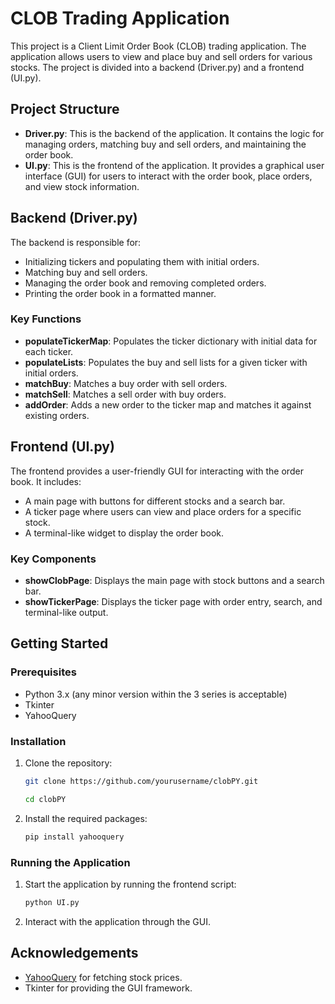 # CLOB Trading Application

This project is a Client Limit Order Book (CLOB) trading application. The application allows users to view and place buy and sell orders for various stocks. The project is divided into a backend (Driver.py) and a frontend (UI.py).

## Project Structure

- **Driver.py**: This is the backend of the application. It contains the logic for managing orders, matching buy and sell orders, and maintaining the order book.
- **UI.py**: This is the frontend of the application. It provides a graphical user interface (GUI) for users to interact with the order book, place orders, and view stock information.

## Backend (Driver.py)

The backend is responsible for:

- Initializing tickers and populating them with initial orders.
- Matching buy and sell orders.
- Managing the order book and removing completed orders.
- Printing the order book in a formatted manner.

### Key Functions

- **populateTickerMap**: Populates the ticker dictionary with initial data for each ticker.
- **populateLists**: Populates the buy and sell lists for a given ticker with initial orders.
- **matchBuy**: Matches a buy order with sell orders.
- **matchSell**: Matches a sell order with buy orders.
- **addOrder**: Adds a new order to the ticker map and matches it against existing orders.

## Frontend (UI.py)

The frontend provides a user-friendly GUI for interacting with the order book. It includes:

- A main page with buttons for different stocks and a search bar.
- A ticker page where users can view and place orders for a specific stock.
- A terminal-like widget to display the order book.

### Key Components

- **showClobPage**: Displays the main page with stock buttons and a search bar.
- **showTickerPage**: Displays the ticker page with order entry, search, and terminal-like output.

## Getting Started

### Prerequisites

- Python 3.x (any minor version within the 3 series is acceptable)
- Tkinter
- YahooQuery

### Installation

1. Clone the repository:
   ``` bash
   git clone https://github.com/yourusername/clobPY.git
   ```
   ``` bash
   cd clobPY
   ```
3. Install the required packages:
   ``` bash
   pip install yahooquery
   ```
### Running the Application

1. Start the application by running the frontend script:
   ``` bash
   python UI.py
   ```
3. Interact with the application through the GUI.

## Acknowledgements

- [YahooQuery](https://github.com/dpguthrie/yahooquery) for fetching stock prices.
- Tkinter for providing the GUI framework.
